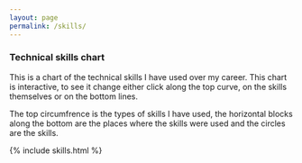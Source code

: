 ```yaml
---
layout: page
permalink: /skills/
---
```


### Technical skills chart ###

This is a chart of the technical skills I have used over my career. This chart is interactive, to see it change either click along the top curve, on the skills themselves or on the bottom lines.

The top circumfrence is the types of skills I have used, the horizontal blocks along the bottom are the places where the skills were used and the circles are the skills.

{% include skills.html %}